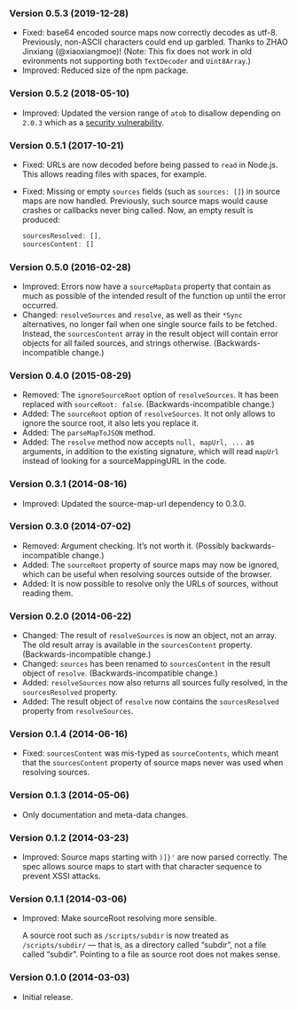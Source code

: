 ### Version 0.5.3 (2019-12-28) ###

- Fixed: base64 encoded source maps now correctly decodes as utf-8. Previously, non-ASCII characters could end up
  garbled. Thanks to ZHAO Jinxiang
  (@xiaoxiangmoe)! (Note: This fix does not work in old evironments not supporting both `TextDecoder` and `Uint8Array`.)
- Improved: Reduced size of the npm package.

### Version 0.5.2 (2018-05-10) ###

- Improved: Updated the version range of `atob` to disallow depending on `2.0.3`
  which as a [security vulnerability](https://snyk.io/test/npm/atob/2.0.3?severity=high&severity=medium&severity=low).

### Version 0.5.1 (2017-10-21) ###

- Fixed: URLs are now decoded before being passed to `read` in Node.js. This allows reading files with spaces, for example.
- Fixed: Missing or empty `sources` fields (such as `sources: []`) in source maps are now handled. Previously, such source maps would cause crashes or
  callbacks never bing called. Now, an empty result is produced:

  ```js
  sourcesResolved: [],
  sourcesContent: []
  ```

### Version 0.5.0 (2016-02-28) ###

- Improved: Errors now have a `sourceMapData` property that contain as much as possible of the intended result of the function up until the error occurred.
- Changed: `resolveSources` and `resolve`, as well as their `*Sync`
  alternatives, no longer fail when one single source fails to be fetched. Instead, the `sourcesContent` array in the result object will contain error
  objects for all failed sources, and strings otherwise. (Backwards-incompatible change.)

### Version 0.4.0 (2015-08-29) ###

- Removed: The `ignoreSourceRoot` option of `resolveSources`. It has been replaced with `sourceRoot: false`. (Backwards-incompatible change.)
- Added: The `sourceRoot` option of `resolveSources`. It not only allows to ignore the source root, it also lets you replace it.
- Added: The `parseMapToJSON` method.
- Added: The `resolve` method now accepts `null, mapUrl, ...` as arguments, in addition to the existing signature, which will read `mapUrl` instead of
  looking for a sourceMappingURL in the code.

### Version 0.3.1 (2014-08-16) ###

- Improved: Updated the source-map-url dependency to 0.3.0.

### Version 0.3.0 (2014-07-02) ###

- Removed: Argument checking. It’s not worth it. (Possibly backwards-incompatible change.)
- Added: The `sourceRoot` property of source maps may now be ignored, which can be useful when resolving sources outside of the browser.
- Added: It is now possible to resolve only the URLs of sources, without reading them.

### Version 0.2.0 (2014-06-22) ###

- Changed: The result of `resolveSources` is now an object, not an array. The old result array is available in the `sourcesContent` property.
  (Backwards-incompatible change.)
- Changed: `sources` has been renamed to `sourcesContent` in the result object of `resolve`. (Backwards-incompatible change.)
- Added: `resolveSources` now also returns all sources fully resolved, in the
  `sourcesResolved` property.
- Added: The result object of `resolve` now contains the `sourcesResolved`
  property from `resolveSources`.

### Version 0.1.4 (2014-06-16) ###

- Fixed: `sourcesContent` was mis-typed as `sourceContents`, which meant that the `sourcesContent` property of source maps never was used when resolving
  sources.

### Version 0.1.3 (2014-05-06) ###

- Only documentation and meta-data changes.

### Version 0.1.2 (2014-03-23) ###

- Improved: Source maps starting with `)]}'` are now parsed correctly. The spec allows source maps to start with that character sequence to prevent XSSI
  attacks.

### Version 0.1.1 (2014-03-06) ###

- Improved: Make sourceRoot resolving more sensible.

  A source root such as `/scripts/subdir` is now treated as `/scripts/subdir/`
  — that is, as a directory called “subdir”, not a file called “subdir”. Pointing to a file as source root does not makes sense.

### Version 0.1.0 (2014-03-03) ###

- Initial release.
